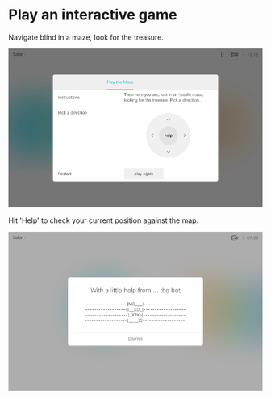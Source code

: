 # Play an interactive game

Navigate blind in a maze, look for the treasure. 

![](./maze.png)


Hit 'Help' to check your current position against the map.

![](./map.png)
